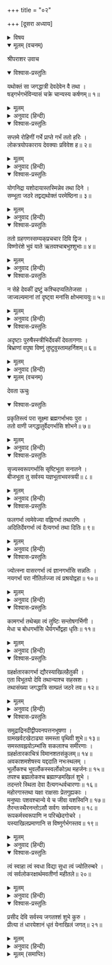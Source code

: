 +++
title = "०२"

+++
[दूसरा अध्याय]



<details><summary>विषय</summary>

भगवान् का गर्भ-प्रवेश तथा देवगणद्वारा देवकीकी स्तुति
</details>


<details open><summary>मूलम् (वचनम्)</summary>

श्रीपराशर उवाच
</details>

<details open><summary>विश्वास-प्रस्तुतिः</summary>

यथोक्तं सा जगद्धात्री देवदेवेन वै तथा ।  
षड्गर्भगर्भविन्यासं चक्रे चान्यस्य कर्षणम्॥ १॥
</details>

<details><summary>मूलम्</summary>

यथोक्तं सा जगद्धात्री देवदेवेन वै तथा ।  
षड्गर्भगर्भविन्यासं चक्रे चान्यस्य कर्षणम्॥ १॥
</details>

<details><summary>अनुवाद (हिन्दी)</summary>

श्रीपराशरजी बोले—हे मैत्रेय! देवदेव श्रीविष्णुभगवान् ने जैसा कहा था उसके अनुसार जगद्धात्री योगमायाने छः गर्भोंको देवकीके उदरमें स्थित किया और सातवेंको उसमेंसे निकाल लिया॥ १॥
</details>

<details open><summary>विश्वास-प्रस्तुतिः</summary>

सप्तमे रोहिणीं गर्भे प्राप्ते गर्भं ततो हरिः ।  
लोकत्रयोपकाराय देवक्याः प्रविवेश ह॥ २॥
</details>

<details><summary>मूलम्</summary>

सप्तमे रोहिणीं गर्भे प्राप्ते गर्भं ततो हरिः ।  
लोकत्रयोपकाराय देवक्याः प्रविवेश ह॥ २॥
</details>

<details><summary>अनुवाद (हिन्दी)</summary>

इस प्रकार सातवें गर्भके रोहिणीके उदरमें पहुँच जानेपर श्रीहरिने तीनों लोकोंका उद्धार करनेकी इच्छासे देवकीके गर्भमें प्रवेश किया॥ २॥
</details>

<details open><summary>विश्वास-प्रस्तुतिः</summary>

योगनिद्रा यशोदायास्तस्मिन्नेव तथा दिने ।  
सम्भूता जठरे तद्वद्यथोक्तं परमेष्ठिना॥ ३॥
</details>

<details><summary>मूलम्</summary>

योगनिद्रा यशोदायास्तस्मिन्नेव तथा दिने ।  
सम्भूता जठरे तद्वद्यथोक्तं परमेष्ठिना॥ ३॥
</details>

<details><summary>अनुवाद (हिन्दी)</summary>

भगवान् परमेश्वरके आज्ञानुसार योगमाया भी उसी दिन यशोदाके गर्भमें स्थित हुई॥ ३॥
</details>

<details open><summary>विश्वास-प्रस्तुतिः</summary>

ततो ग्रहगणस्सम्यक‍‍्प्रचचार दिवि द्विज ।  
विष्णोरंशे भुवं याते ऋतवश्चाबभुश्शुभाः॥ ४॥
</details>

<details><summary>मूलम्</summary>

ततो ग्रहगणस्सम्यक‍‍्प्रचचार दिवि द्विज ।  
विष्णोरंशे भुवं याते ऋतवश्चाबभुश्शुभाः॥ ४॥
</details>

<details><summary>अनुवाद (हिन्दी)</summary>

हे द्विज! विष्णु-अंशके पृथिवीमें पधारनेपर आकाशमें ग्रहगण ठीक-ठीक गतिसे चलने लगे और ऋतुगण भी मंगलमय होकर शोभा पाने लगे॥ ४॥
</details>

<details open><summary>विश्वास-प्रस्तुतिः</summary>

न सेहे देवकीं द्रष्टुं कश्चिदप्यतितेजसा ।  
जाज्वल्यमानां तां दृष्ट्वा मनांसि क्षोभमाययुः॥ ५॥
</details>

<details><summary>मूलम्</summary>

न सेहे देवकीं द्रष्टुं कश्चिदप्यतितेजसा ।  
जाज्वल्यमानां तां दृष्ट्वा मनांसि क्षोभमाययुः॥ ५॥
</details>

<details><summary>अनुवाद (हिन्दी)</summary>

उस समय अत्यन्त तेजसे देदीप्यमाना देवकीजीको कोई भी देख न सकता था । उन्हें देखकर [दर्शकोंके] चित्त थकित हो जाते थे॥ ५॥
</details>

<details open><summary>विश्वास-प्रस्तुतिः</summary>

अदृष्टाः पुरुषैस्स्त्रीभिर्देवकीं देवतागणाः ।  
बिभ्राणां वपुषा विष्णुं तुष्टुवुस्तामहर्निशम्॥ ६॥
</details>

<details><summary>मूलम्</summary>

अदृष्टाः पुरुषैस्स्त्रीभिर्देवकीं देवतागणाः ।  
बिभ्राणां वपुषा विष्णुं तुष्टुवुस्तामहर्निशम्॥ ६॥
</details>

<details><summary>अनुवाद (हिन्दी)</summary>

तब देवतागण अन्य पुरुष तथा स्त्रियोंको दिखायी न देते हुए, अपने शरीरमें [गर्भरूपसे] भगवान् विष्णुको धारण करनेवाली देवकीजीकी अहर्निश स्तुति करने लगे॥ ६॥
</details>

<details open><summary>मूलम् (वचनम्)</summary>

देवता ऊचुः
</details>

<details open><summary>विश्वास-प्रस्तुतिः</summary>

प्रकृतिस्त्वं परा सूक्ष्मा ब्रह्मगर्भाभवः पुरा ।  
ततो वाणी जगद्धातुर्वेदगर्भासि शोभने॥ ७॥
</details>

<details><summary>मूलम्</summary>

प्रकृतिस्त्वं परा सूक्ष्मा ब्रह्मगर्भाभवः पुरा ।  
ततो वाणी जगद्धातुर्वेदगर्भासि शोभने॥ ७॥
</details>

<details><summary>अनुवाद (हिन्दी)</summary>

देवता बोले—हे शोभने! तू पहले ब्रह्म-प्रतिबिम्बधारिणी मूलप्रकृति हुई थी और फिर जगद्विधाताकी वेदगर्भा वाणी हुई॥ ७॥
</details>

<details open><summary>विश्वास-प्रस्तुतिः</summary>

सृज्यस्वरूपगर्भासि सृष्टिभूता सनातने ।  
बीजभूता तु सर्वस्य यज्ञभूताभवस्त्रयी॥ ८॥
</details>

<details><summary>मूलम्</summary>

सृज्यस्वरूपगर्भासि सृष्टिभूता सनातने ।  
बीजभूता तु सर्वस्य यज्ञभूताभवस्त्रयी॥ ८॥
</details>

<details><summary>अनुवाद (हिन्दी)</summary>

हे सनातने! तू ही सृज्य पदार्थोंको उत्पन्न करनेवाली और तू ही सृष्टिरूपा है; तू ही सबकी बीज-स्वरूपा यज्ञमयी वेदत्रयी हुई है॥ ८॥
</details>

<details open><summary>विश्वास-प्रस्तुतिः</summary>

फलगर्भा त्वमेवेज्या वह्निगर्भा तथारणिः ।  
अदितिर्देवगर्भा त्वं दैत्यगर्भा तथा दितिः॥ ९॥
</details>

<details><summary>मूलम्</summary>

फलगर्भा त्वमेवेज्या वह्निगर्भा तथारणिः ।  
अदितिर्देवगर्भा त्वं दैत्यगर्भा तथा दितिः॥ ९॥
</details>

<details><summary>अनुवाद (हिन्दी)</summary>

तू ही फलमयी यज्ञक्रिया और अग्नि-मयी अरणि है तथा तू ही देवमाता अदिति और दैत्यप्रसू दिति है॥ ९॥
</details>

<details open><summary>विश्वास-प्रस्तुतिः</summary>

ज्योत्स्ना वासरगर्भा त्वं ज्ञानगर्भासि सन्नतिः ।  
नयगर्भा परा नीतिर्लज्जा त्वं प्रश्रयोद्वहा॥ १०॥
</details>

<details><summary>मूलम्</summary>

ज्योत्स्ना वासरगर्भा त्वं ज्ञानगर्भासि सन्नतिः ।  
नयगर्भा परा नीतिर्लज्जा त्वं प्रश्रयोद्वहा॥ १०॥
</details>

<details><summary>अनुवाद (हिन्दी)</summary>

तू ही दिनकरी प्रभा और ज्ञानगर्भा गुरुशुश्रूषा है तथा तू ही न्यायमयी परमनीति और विनयसम्पन्ना लज्जा है॥ १०॥
</details>

<details open><summary>विश्वास-प्रस्तुतिः</summary>

कामगर्भा तथेच्छा त्वं तुष्टिः सन्तोषगर्भिणी ।  
मेधा च बोधगर्भासि धैर्यगर्भोद्वहा धृतिः॥ ११॥
</details>

<details><summary>मूलम्</summary>

कामगर्भा तथेच्छा त्वं तुष्टिः सन्तोषगर्भिणी ।  
मेधा च बोधगर्भासि धैर्यगर्भोद्वहा धृतिः॥ ११॥
</details>

<details><summary>अनुवाद (हिन्दी)</summary>

तू ही काममयी इच्छा, सन्तोषमयी तुष्टि, बोधगर्भा प्रज्ञा और धैर्यधारिणी धृति है॥ ११॥
</details>

<details open><summary>विश्वास-प्रस्तुतिः</summary>

ग्रहर्क्षतारकागर्भा द्यौरस्याखिलहैतुकी ।  
एता विभूतयो देवि तथान्याश्च सहस्रशः ।  
तथासंख्या जगद्धात्रि साम्प्रतं जठरे तव॥ १२॥
</details>

<details><summary>मूलम्</summary>

ग्रहर्क्षतारकागर्भा द्यौरस्याखिलहैतुकी ।  
एता विभूतयो देवि तथान्याश्च सहस्रशः ।  
तथासंख्या जगद्धात्रि साम्प्रतं जठरे तव॥ १२॥
</details>

<details><summary>अनुवाद (हिन्दी)</summary>

ग्रह, नक्षत्र और तारागणको धारण करनेवाला तथा [वृष्टि आदिके द्वारा इस अखिल विश्वका] कारणस्वरूप आकाश तू ही है । हे जगद्धात्रि! हे देवि! ये सब तथा और भी सहस्रों और असंख्य विभूतियाँ इस समय तेरे उदरमें स्थित हैं॥ १२॥
</details>

<details open><summary>विश्वास-प्रस्तुतिः</summary>

समुद्राद्रिनदीद्वीपवनपत्तनभूषणा ।  
ग्रामखर्वटखेटाढ्या समस्ता पृथिवी शुभे॥ १३॥  
समस्तवह्नयोऽम्भांसि सकलाश्च समीरणाः ।  
ग्रहर्क्षतारकाचित्रं विमानशतसंकुलम्॥ १४॥  
अवकाशमशेषस्य यद्ददाति नभःस्थलम् ।  
भूर्लोकश्च भुवर्लोकस्स्वर्लोकोऽथ महर्जनः॥ १५॥  
तपश्च ब्रह्मलोकश्च ब्रह्माण्डमखिलं शुभे ।  
तदन्तरे स्थिता देवा दैत्यगन्धर्वचारणाः॥ १६॥  
महोरगास्तथा यक्षा राक्षसाः प्रेतगुह्यकाः ।  
मनुष्याः पशवश्चान्ये ये च जीवा यशस्विनि॥ १७॥  
तैरन्तःस्थैरनन्तोऽसौ सर्वगः सर्वभावनः॥ १८॥  
रूपकर्मस्वरूपाणि न परिच्छेदगोचरे ।  
यस्याखिलप्रमाणानि स विष्णुर्गर्भगस्तव॥ १९॥
</details>

<details><summary>मूलम्</summary>

समुद्राद्रिनदीद्वीपवनपत्तनभूषणा ।  
ग्रामखर्वटखेटाढ्या समस्ता पृथिवी शुभे॥ १३॥  
समस्तवह्नयोऽम्भांसि सकलाश्च समीरणाः ।  
ग्रहर्क्षतारकाचित्रं विमानशतसंकुलम्॥ १४॥  
अवकाशमशेषस्य यद्ददाति नभःस्थलम् ।  
भूर्लोकश्च भुवर्लोकस्स्वर्लोकोऽथ महर्जनः॥ १५॥  
तपश्च ब्रह्मलोकश्च ब्रह्माण्डमखिलं शुभे ।  
तदन्तरे स्थिता देवा दैत्यगन्धर्वचारणाः॥ १६॥  
महोरगास्तथा यक्षा राक्षसाः प्रेतगुह्यकाः ।  
मनुष्याः पशवश्चान्ये ये च जीवा यशस्विनि॥ १७॥  
तैरन्तःस्थैरनन्तोऽसौ सर्वगः सर्वभावनः॥ १८॥  
रूपकर्मस्वरूपाणि न परिच्छेदगोचरे ।  
यस्याखिलप्रमाणानि स विष्णुर्गर्भगस्तव॥ १९॥
</details>

<details><summary>अनुवाद (हिन्दी)</summary>

हे शुभे! समुद्र, पर्वत, नदी, द्वीप, वन और नगरोंसे सुशोभित तथा ग्राम, खर्वट और खेटादिसे सम्पन्न समस्त पृथिवी, सम्पूर्ण अग्नि और जल तथा समस्त वायु, ग्रह, नक्षत्र एवं तारागणोंसे चित्रित तथा सैकड़ों विमानोंसे पूर्ण सबको अवकाश देनेवाला आकाश, भूर्लोक, भुवर्लोक, स्वर्लोक तथा मह, जन, तप और ब्रह्मलोकपर्यन्त सम्पूर्ण ब्रह्माण्ड तथा उसके अन्तर्वर्ती देव, असुर, गन्धर्व, चारण, नाग, यक्ष, राक्षस, प्रेत, गुह्यक, मनुष्य, पशु और जो अन्यान्य जीव हैं, हे यशस्विनि! वे सभी अपने अन्तर्गत होनेके कारण जो श्रीअनन्त सर्वगामी और सर्वभावन हैं तथा जिनके रूप, कर्म, स्वभाव तथा [बालत्व महत्त्व आदि] समस्त परिमाण परिच्छेद (विचार)-के विषय नहीं हो सकते वे ही श्रीविष्णुभगवान् तेरे गर्भमें स्थित हैं॥ १३—१९॥
</details>

<details open><summary>विश्वास-प्रस्तुतिः</summary>

त्वं स्वाहा त्वं स्वधा विद्या सुधा त्वं ज्योतिरम्बरे ।  
त्वं सर्वलोकरक्षार्थमवतीर्णा महीतले॥ २०॥
</details>

<details><summary>मूलम्</summary>

त्वं स्वाहा त्वं स्वधा विद्या सुधा त्वं ज्योतिरम्बरे ।  
त्वं सर्वलोकरक्षार्थमवतीर्णा महीतले॥ २०॥
</details>

<details><summary>अनुवाद (हिन्दी)</summary>

तू ही स्वाहा, स्वधा, विद्या, सुधा और आकाशस्थिता ज्योति है । सम्पूर्ण लोकोंकी रक्षाके लिये ही तूने पृथिवीमें अवतार लिया है॥ २०॥
</details>

<details open><summary>विश्वास-प्रस्तुतिः</summary>

प्रसीद देवि सर्वस्य जगतश्शं शुभे कुरु ।  
प्रीत्या तं धारयेशानं धृतं येनाखिलं जगत्॥ २१॥
</details>

<details><summary>मूलम्</summary>

प्रसीद देवि सर्वस्य जगतश्शं शुभे कुरु ।  
प्रीत्या तं धारयेशानं धृतं येनाखिलं जगत्॥ २१॥
</details>

<details><summary>अनुवाद (हिन्दी)</summary>

हे देवि! तू प्रसन्न हो । हे शुभे! तू सम्पूर्ण जगत‍्का कल्याण कर । जिसने इस सम्पूर्ण जगत‍्को धारण किया है उस प्रभुको तू प्रीतिपूर्वक अपने गर्भमें धारण कर॥ २१॥
</details>

<details><summary>मूलम् (समाप्तिः)</summary>

इति श्रीविष्णुपुराणे पञ्चमेंऽशे द्वितीयोऽध्यायः॥ २॥
</details>
